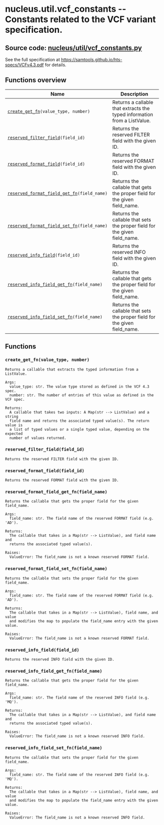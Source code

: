 # nucleus.util.vcf_constants -- Constants related to the VCF variant specification.
**Source code:** [nucleus/util/vcf_constants.py](https://github.com/google/nucleus/tree/master/nucleus/util/vcf_constants.py)
---
See the full specification at https://samtools.github.io/hts-specs/VCFv4.3.pdf
for details.

## Functions overview
Name | Description
-----|------------
[`create_get_fn`](#create_get_fn)`(value_type, number)` | Returns a callable that extracts the typed information from a ListValue.
[`reserved_filter_field`](#reserved_filter_field)`(field_id)` | Returns the reserved FILTER field with the given ID.
[`reserved_format_field`](#reserved_format_field)`(field_id)` | Returns the reserved FORMAT field with the given ID.
[`reserved_format_field_get_fn`](#reserved_format_field_get_fn)`(field_name)` | Returns the callable that gets the proper field for the given field_name.
[`reserved_format_field_set_fn`](#reserved_format_field_set_fn)`(field_name)` | Returns the callable that sets the proper field for the given field_name.
[`reserved_info_field`](#reserved_info_field)`(field_id)` | Returns the reserved INFO field with the given ID.
[`reserved_info_field_get_fn`](#reserved_info_field_get_fn)`(field_name)` | Returns the callable that gets the proper field for the given field_name.
[`reserved_info_field_set_fn`](#reserved_info_field_set_fn)`(field_name)` | Returns the callable that sets the proper field for the given field_name.

## Functions
<a name="create_get_fn"></a>
### `create_get_fn(value_type, number)`
```
Returns a callable that extracts the typed information from a ListValue.

Args:
  value_type: str. The value type stored as defined in the VCF 4.3 spec.
  number: str. The number of entries of this value as defined in the VCF spec.

Returns:
  A callable that takes two inputs: A Map(str --> ListValue) and a string
  field name and returns the associated typed value(s). The return value is
  a list of typed values or a single typed value, depending on the expected
  number of values returned.
```

<a name="reserved_filter_field"></a>
### `reserved_filter_field(field_id)`
```
Returns the reserved FILTER field with the given ID.
```

<a name="reserved_format_field"></a>
### `reserved_format_field(field_id)`
```
Returns the reserved FORMAT field with the given ID.
```

<a name="reserved_format_field_get_fn"></a>
### `reserved_format_field_get_fn(field_name)`
```
Returns the callable that gets the proper field for the given field_name.

Args:
  field_name: str. The field name of the reserved FORMAT field (e.g. 'AD').

Returns:
  The callable that takes in a Map(str --> ListValue), and field name and
  returns the associated typed value(s).

Raises:
  ValueError: The field_name is not a known reserved FORMAT field.
```

<a name="reserved_format_field_set_fn"></a>
### `reserved_format_field_set_fn(field_name)`
```
Returns the callable that sets the proper field for the given field_name.

Args:
  field_name: str. The field name of the reserved FORMAT field (e.g. 'AD').

Returns:
  The callable that takes in a Map(str --> ListValue), field name, and value
  and modifies the map to populate the field_name entry with the given value.

Raises:
  ValueError: The field_name is not a known reserved FORMAT field.
```

<a name="reserved_info_field"></a>
### `reserved_info_field(field_id)`
```
Returns the reserved INFO field with the given ID.
```

<a name="reserved_info_field_get_fn"></a>
### `reserved_info_field_get_fn(field_name)`
```
Returns the callable that gets the proper field for the given field_name.

Args:
  field_name: str. The field name of the reserved INFO field (e.g. 'MQ').

Returns:
  The callable that takes in a Map(str --> ListValue), and field name and
  returns the associated typed value(s).

Raises:
  ValueError: The field_name is not a known reserved INFO field.
```

<a name="reserved_info_field_set_fn"></a>
### `reserved_info_field_set_fn(field_name)`
```
Returns the callable that sets the proper field for the given field_name.

Args:
  field_name: str. The field name of the reserved INFO field (e.g. 'MQ').

Returns:
  The callable that takes in a Map(str --> ListValue), field name, and value
  and modifies the map to populate the field_name entry with the given value.

Raises:
  ValueError: The field_name is not a known reserved INFO field.
```

